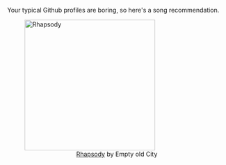 Your typical Github profiles are boring, so here's a song recommendation.
<figure><img width="300" height="300" src="https://i.scdn.co/image/ab67616d0000b273ef3593e9d4ed5bbefd8b7960" alt="Rhapsody" /><figcaption align="center"><a href="https://open.spotify.com/track/0PYaxwrpqFjyPFEedDffDy" target="_blank">Rhapsody</a> by Empty old City</figcaption></figure>
